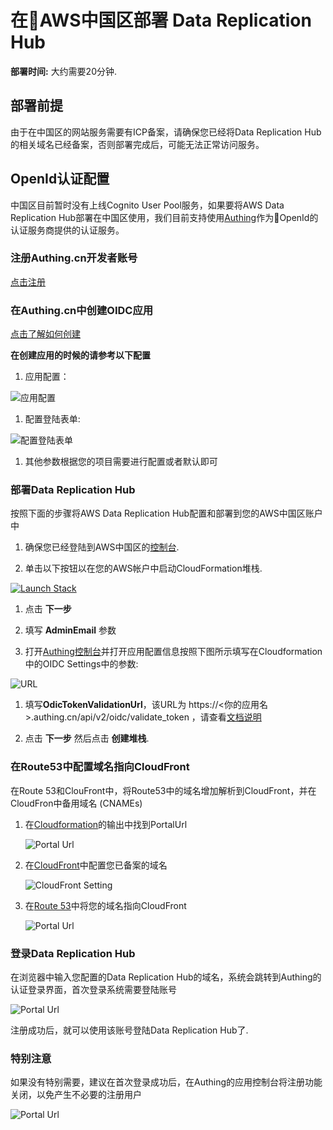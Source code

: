# 在AWS中国区部署 Data Replication Hub

**部署时间:** 大约需要20分钟.

## 部署前提
由于在中国区的网站服务需要有ICP备案，请确保您已经将Data Replication Hub的相关域名已经备案，否则部署完成后，可能无法正常访问服务。

## OpenId认证配置

中国区目前暂时没有上线Cognito User Pool服务，如果要将AWS Data Replication Hub部署在中国区使用，我们目前支持使用[Authing](http://authing.cn/)作为OpenId的认证服务商提供的认证服务。

### 注册Authing.cn开发者账号
[点击注册](https://docs.authing.cn/quickstart/create-authing-account.html)

### 在Authing.cn中创建OIDC应用
[点击了解如何创建](https://docs.authing.cn/authentication/oidc/create-oidc.html)

**在创建应用的时候的请参考以下配置**

1. 应用配置：

  ![应用配置](./images/oidc-app-setting.jpg)

1. 配置登陆表单:

  ![配置登陆表单](./images/oidc-app-setting-mail.jpg)

1. 其他参数根据您的项目需要进行配置或者默认即可

### 部署Data Replication Hub

按照下面的步骤将AWS Data Replication Hub配置和部署到您的AWS中国区账户中

1. 确保您已经登陆到AWS中国区的[控制台](https://console.amazonaws.cn/console/home).

1. 单击以下按钮以在您的AWS帐户中启动CloudFormation堆栈.

  [![Launch Stack](../launch-stack.png)](https://console.amazonaws.cn/cloudformation/home#/stacks/create/template?stackName=DataReplicationHubStack&templateURL=https://aws-gcr-solutions.s3.cn-north-1.amazonaws.com.cn/Aws-data-replication-hub/v1.1.2/AwsDataReplicationHub-openid.template)

1. 点击 **下一步**

1. 填写 **AdminEmail** 参数

1. 打开[Authing控制台](https://console.authing.cn/console)并打开应用配置信息按照下图所示填写在Cloudformation中的OIDC Settings中的参数:

  ![URL](./images/oidc-app-setting-url.jpg)

1. 填写**OdicTokenValidationUrl**，该URL为 https://<你的应用名>.authing.cn/api/v2/oidc/validate_token ，请查看[文档说明](https://docs.authing.cn/user/token.html#%E5%9C%A8%E7%BA%BF%E9%AA%8C%E8%AF%81-oidc-idtoken)
   
    
1. 点击 **下一步** 然后点击 **创建堆栈**.

### 在Route53中配置域名指向CloudFront

在Route 53和ClouFront中，将Route53中的域名增加解析到CloudFront，并在CloudFron中备用域名 (CNAMEs)

1. 在[Cloudformation](https://console.amazonaws.cn/cloudformation/home)的输出中找到PortalUrl

   ![Portal Url](./images/oidc-app-setting-output.jpg)

1. 在[CloudFront](https://console.amazonaws.cn/cloudfront/home)中配置您已备案的域名

   ![CloudFront Setting](./images/oidc-app-setting-cfn.jpg)

1. 在[Route 53](https://console.amazonaws.cn/route53/home)中将您的域名指向CloudFront

   ![Portal Url](./images/oidc-app-setting-r53.jpg)

### 登录Data Replication Hub

在浏览器中输入您配置的Data Replication Hub的域名，系统会跳转到Authing的认证登录界面，首次登录系统需要登陆账号

  ![Portal Url](./images/oidc-app-setting-signup.jpg)

注册成功后，就可以使用该账号登陆Data Replication Hub了.

### 特别注意

如果没有特别需要，建议在首次登录成功后，在Authing的应用控制台将注册功能关闭，以免产生不必要的注册用户

  ![Portal Url](./images/oidc-app-setting-safe.jpg)
